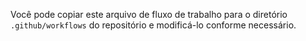 Você pode copiar este arquivo de fluxo de trabalho para o diretório `.github/workflows` do repositório e modificá-lo conforme necessário.
